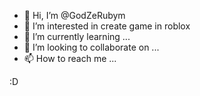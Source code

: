 - 👋 Hi, I’m @GodZeRubym
- 👀 I’m interested in create game in roblox
- 🌱 I’m currently learning ...
- 💞️ I’m looking to collaborate on ...
- 📫 How to reach me ...

:D

